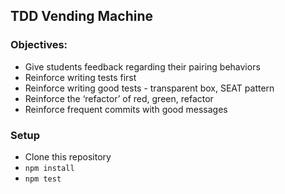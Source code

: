 ## TDD Vending Machine

### Objectives:

- Give students feedback regarding their pairing behaviors
- Reinforce writing tests first
- Reinforce writing good tests - transparent box, SEAT pattern
- Reinforce the ‘refactor’ of red, green, refactor
- Reinforce frequent commits with good messages


### Setup

- Clone this repository
- `npm install`
- `npm test`
